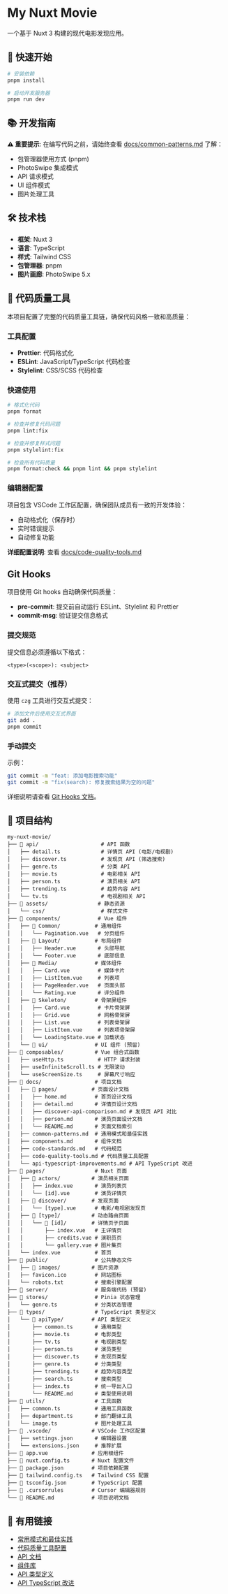 # My Nuxt Movie

一个基于 Nuxt 3 构建的现代电影发现应用。

## 🚀 快速开始

```bash
# 安装依赖
pnpm install

# 启动开发服务器
pnpm run dev
```

## 📚 开发指南

**⚠️ 重要提示**: 在编写代码之前，请始终查看 [docs/common-patterns.md](./docs/common-patterns.md) 了解：

- 包管理器使用方式 (pnpm)
- PhotoSwipe 集成模式
- API 请求模式
- UI 组件模式
- 图片处理工具

## 🛠️ 技术栈

- **框架**: Nuxt 3
- **语言**: TypeScript
- **样式**: Tailwind CSS
- **包管理器**: pnpm
- **图片画廊**: PhotoSwipe 5.x

## 🎯 代码质量工具

本项目配置了完整的代码质量工具链，确保代码风格一致和高质量：

### 工具配置

- **Prettier**: 代码格式化
- **ESLint**: JavaScript/TypeScript 代码检查
- **Stylelint**: CSS/SCSS 代码检查

### 快速使用

```bash
# 格式化代码
pnpm format

# 检查并修复代码问题
pnpm lint:fix

# 检查并修复样式问题
pnpm stylelint:fix

# 检查所有代码质量
pnpm format:check && pnpm lint && pnpm stylelint
```

### 编辑器配置

项目包含 VSCode 工作区配置，确保团队成员有一致的开发体验：

- 自动格式化（保存时）
- 实时错误提示
- 自动修复功能

**详细配置说明**: 查看 [docs/code-quality-tools.md](./docs/code-quality-tools.md)

## Git Hooks

项目使用 Git hooks 自动确保代码质量：

- **pre-commit**: 提交前自动运行 ESLint、Stylelint 和 Prettier
- **commit-msg**: 验证提交信息格式

### 提交规范

提交信息必须遵循以下格式：

```
<type>(<scope>): <subject>
```

### 交互式提交（推荐）

使用 `czg` 工具进行交互式提交：

```bash
# 添加文件后使用交互式界面
git add .
pnpm commit
```

### 手动提交

示例：

```bash
git commit -m "feat: 添加电影搜索功能"
git commit -m "fix(search): 修复搜索结果为空的问题"
```

详细说明请查看 [Git Hooks 文档](docs/git-hooks.md)。

## 📁 项目结构

```
my-nuxt-movie/
├── 📁 api/                    # API 函数
│   ├── detail.ts             # 详情页 API (电影/电视剧)
│   ├── discover.ts           # 发现页 API (筛选搜索)
│   ├── genre.ts              # 分类 API
│   ├── movie.ts              # 电影相关 API
│   ├── person.ts             # 演员相关 API
│   ├── trending.ts           # 趋势内容 API
│   └── tv.ts                 # 电视剧相关 API
├── 📁 assets/                # 静态资源
│   └── css/                  # 样式文件
├── 📁 components/            # Vue 组件
│   ├── 📁 Common/           # 通用组件
│   │   └── Pagination.vue   # 分页组件
│   ├── 📁 Layout/           # 布局组件
│   │   ├── Header.vue       # 头部导航
│   │   └── Footer.vue       # 底部信息
│   ├── 📁 Media/            # 媒体组件
│   │   ├── Card.vue         # 媒体卡片
│   │   ├── ListItem.vue     # 列表项
│   │   ├── PageHeader.vue   # 页面头部
│   │   └── Rating.vue       # 评分组件
│   ├── 📁 Skeleton/         # 骨架屏组件
│   │   ├── Card.vue         # 卡片骨架屏
│   │   ├── Grid.vue         # 网格骨架屏
│   │   ├── List.vue         # 列表骨架屏
│   │   ├── ListItem.vue     # 列表项骨架屏
│   │   └── LoadingState.vue # 加载状态
│   └── 📁 ui/               # UI 组件 (预留)
├── 📁 composables/          # Vue 组合式函数
│   ├── useHttp.ts           # HTTP 请求封装
│   ├── useInfiniteScroll.ts # 无限滚动
│   └── useScreenSize.ts     # 屏幕尺寸响应
├── 📁 docs/                 # 项目文档
│   ├── 📁 pages/           # 页面设计文档
│   │   ├── home.md         # 首页设计文档
│   │   ├── detail.md       # 详情页设计文档
│   │   ├── discover-api-comparison.md # 发现页 API 对比
│   │   ├── person.md       # 演员页面设计文档
│   │   └── README.md       # 页面文档索引
│   ├── common-patterns.md  # 通用模式和最佳实践
│   ├── components.md       # 组件文档
│   ├── code-standards.md   # 代码规范
│   ├── code-quality-tools.md # 代码质量工具配置
│   └── api-typescript-improvements.md # API TypeScript 改进
├── 📁 pages/                # Nuxt 页面
│   ├── 📁 actors/          # 演员相关页面
│   │   ├── index.vue       # 演员列表页
│   │   └── [id].vue        # 演员详情页
│   ├── 📁 discover/        # 发现页面
│   │   └── [type].vue      # 电影/电视剧发现页
│   ├── 📁 [type]/          # 动态路由页面
│   │   └── 📁 [id]/        # 详情页子页面
│   │       ├── index.vue   # 主详情页
│   │       ├── credits.vue # 演职员页
│   │       └── gallery.vue # 图片集页
│   └── index.vue           # 首页
├── 📁 public/               # 公共静态文件
│   ├── 📁 images/          # 图片资源
│   ├── favicon.ico         # 网站图标
│   └── robots.txt          # 搜索引擎配置
├── 📁 server/               # 服务端代码 (预留)
├── 📁 stores/               # Pinia 状态管理
│   └── genre.ts            # 分类状态管理
├── 📁 types/                # TypeScript 类型定义
│   └── 📁 apiType/         # API 类型定义
│       ├── common.ts       # 通用类型
│       ├── movie.ts        # 电影类型
│       ├── tv.ts           # 电视剧类型
│       ├── person.ts       # 演员类型
│       ├── discover.ts     # 发现页类型
│       ├── genre.ts        # 分类类型
│       ├── trending.ts     # 趋势内容类型
│       ├── search.ts       # 搜索类型
│       ├── index.ts        # 统一导出入口
│       └── README.md       # 类型使用说明
├── 📁 utils/                # 工具函数
│   ├── common.ts           # 通用工具函数
│   ├── department.ts       # 部门翻译工具
│   └── image.ts            # 图片处理工具
├── 📁 .vscode/             # VSCode 工作区配置
│   ├── settings.json       # 编辑器设置
│   └── extensions.json     # 推荐扩展
├── 📄 app.vue              # 应用根组件
├── 📄 nuxt.config.ts       # Nuxt 配置文件
├── 📄 package.json         # 项目依赖配置
├── 📄 tailwind.config.ts   # Tailwind CSS 配置
├── 📄 tsconfig.json        # TypeScript 配置
├── 📄 .cursorrules         # Cursor 编辑器规则
└── 📄 README.md            # 项目说明文档
```

## 🔗 有用链接

- [常用模式和最佳实践](./docs/common-patterns.md)
- [代码质量工具配置](./docs/code-quality-tools.md)
- [API 文档](./docs/api.md)
- [组件库](./docs/components.md)
- [API 类型定义](./types/apiType/README.md)
- [API TypeScript 改进](./docs/api-typescript-improvements.md)
